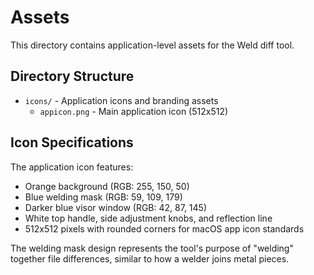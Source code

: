 # Assets

This directory contains application-level assets for the Weld diff tool.

## Directory Structure

- `icons/` - Application icons and branding assets
  - `appicon.png` - Main application icon (512x512)

## Icon Specifications

The application icon features:
- Orange background (RGB: 255, 150, 50)
- Blue welding mask (RGB: 59, 109, 179)
- Darker blue visor window (RGB: 42, 87, 145)
- White top handle, side adjustment knobs, and reflection line
- 512x512 pixels with rounded corners for macOS app icon standards

The welding mask design represents the tool's purpose of "welding" together file differences, similar to how a welder joins metal pieces.